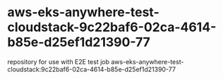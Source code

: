 # aws-eks-anywhere-test-cloudstack-9c22baf6-02ca-4614-b85e-d25ef1d21390-77
repository for use with E2E test job aws-eks-anywhere-test-cloudstack:9c22baf6-02ca-4614-b85e-d25ef1d21390-77
